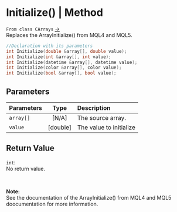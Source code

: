 # Initialize() | Method
`From class CArrays` [->](arrays.md) <br>
Replaces the ArrayInitialize() from MQL4 and MQL5.

```cpp
//Declaration with its parameters
int Initialize(double &array[], double value);
int Initialize(int &array[], int value);
int Initialize(datetime &array[], datetime value);
int Initialize(color &array[], color value);
int Initialize(bool &array[], bool value);
```

## Parameters
| Parameters |   Type   | Description             |
| :--------- | :------: | :---------------------- |
| `array[]`  |  [N/A]   | The source array.       |
| `value`    | [double] | The value to initialize |

## Return Value
`int`: <br>
No return value.

<br>

**Note:** <br>
See the documentation of the ArrayInitialize() from MQL4 and MQL5 doocumentation for more information.